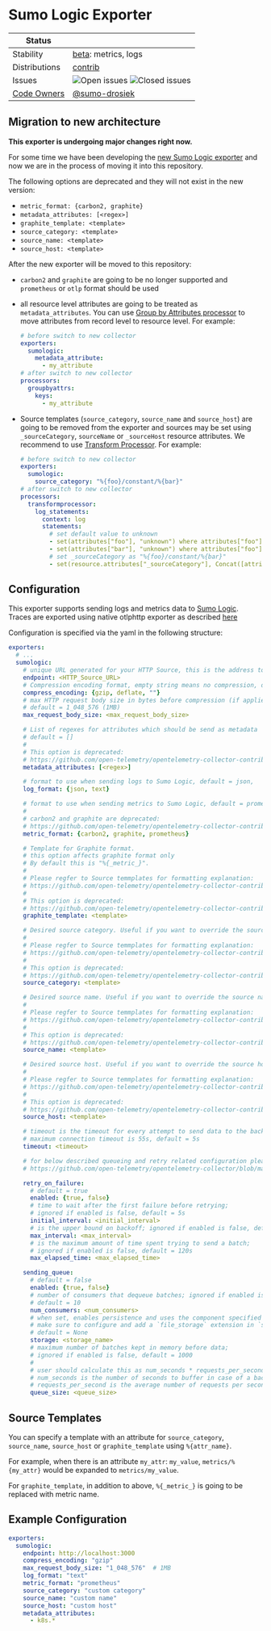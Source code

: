 # Sumo Logic Exporter

<!-- status autogenerated section -->
| Status        |           |
| ------------- |-----------|
| Stability     | [beta]: metrics, logs   |
| Distributions | [contrib] |
| Issues        | ![Open issues](https://img.shields.io/github/issues-search/open-telemetry/opentelemetry-collector-contrib?query=is%3Aissue%20is%3Aopen%20label%3Aexporter%2Fsumologic%20&label=open&color=orange&logo=opentelemetry) ![Closed issues](https://img.shields.io/github/issues-search/open-telemetry/opentelemetry-collector-contrib?query=is%3Aissue%20is%3Aclosed%20label%3Aexporter%2Fsumologic%20&label=closed&color=blue&logo=opentelemetry) |
| [Code Owners](https://github.com/open-telemetry/opentelemetry-collector-contrib/blob/main/CONTRIBUTING.md#becoming-a-code-owner)    | [@sumo-drosiek](https://www.github.com/sumo-drosiek) |

[beta]: https://github.com/open-telemetry/opentelemetry-collector#beta
[contrib]: https://github.com/open-telemetry/opentelemetry-collector-releases/tree/main/distributions/otelcol-contrib
<!-- end autogenerated section -->

## Migration to new architecture

**This exporter is undergoing major changes right now.**

For some time we have been developing the [new Sumo Logic exporter](https://github.com/SumoLogic/sumologic-otel-collector/tree/main/pkg/exporter/sumologicexporter#sumo-logic-exporter) and now we are in the process of moving it into this repository.

The following options are deprecated and they will not exist in the new version:

- `metric_format: {carbon2, graphite}`
- `metadata_attributes: [<regex>]`
- `graphite_template: <template>`
- `source_category: <template>`
- `source_name: <template>`
- `source_host: <template>`

After the new exporter will be moved to this repository:

- `carbon2` and `graphite` are going to be no longer supported and `prometheus` or `otlp` format should be used
- all resource level attributes are going to be treated as `metadata_attributes`. You can use [Group by Attributes processor](https://github.com/open-telemetry/opentelemetry-collector-contrib/tree/main/processor/groupbyattrsprocessor) to move attributes from record level to resource level. For example:

  ```yaml
  # before switch to new collector
  exporters:
    sumologic:
      metadata_attribute:
        - my_attribute
  # after switch to new collector
  processors:
    groupbyattrs:
      keys:
        - my_attribute
  ```

- Source templates (`source_category`, `source_name` and `source_host`) are going to be removed from the exporter and sources may be set using `_sourceCategory`, `sourceName` or `_sourceHost` resource attributes. We recommend to use [Transform Processor](https://github.com/open-telemetry/opentelemetry-collector-contrib/tree/main/processor/transformprocessor/). For example:

  ```yaml
  # before switch to new collector
  exporters:
    sumologic:
      source_category: "%{foo}/constant/%{bar}"
  # after switch to new collector
  processors:
    transformprocessor:
      log_statements:
        context: log
        statements:
          # set default value to unknown
          - set(attributes["foo"], "unknown") where attributes["foo"] == nil
          - set(attributes["bar"], "unknown") where attributes["foo"] == nil
          # set _sourceCategory as "%{foo}/constant/%{bar}"
          - set(resource.attributes["_sourceCategory"], Concat([attributes["foo"], "/constant/", attributes["bar"]], ""))
  ```

## Configuration

This exporter supports sending logs and metrics data to [Sumo Logic](https://www.sumologic.com/).
Traces are exported using native otlphttp exporter as described
[here](https://help.sumologic.com/Traces/Getting_Started_with_Transaction_Tracing)

Configuration is specified via the yaml in the following structure:

```yaml
exporters:
  # ...
  sumologic:
    # unique URL generated for your HTTP Source, this is the address to send data to
    endpoint: <HTTP_Source_URL>
    # Compression encoding format, empty string means no compression, default = gzip
    compress_encoding: {gzip, deflate, ""}
    # max HTTP request body size in bytes before compression (if applied),
    # default = 1_048_576 (1MB)
    max_request_body_size: <max_request_body_size>

    # List of regexes for attributes which should be send as metadata
    # default = []
    #
    # This option is deprecated:
    # https://github.com/open-telemetry/opentelemetry-collector-contrib/tree/main/exporter/sumologicexporter#migration-to-new-architecture
    metadata_attributes: [<regex>]

    # format to use when sending logs to Sumo Logic, default = json,
    log_format: {json, text}

    # format to use when sending metrics to Sumo Logic, default = prometheus,
    #
    # carbon2 and graphite are deprecated:
    # https://github.com/open-telemetry/opentelemetry-collector-contrib/tree/main/exporter/sumologicexporter#migration-to-new-architecture
    metric_format: {carbon2, graphite, prometheus}

    # Template for Graphite format.
    # this option affects graphite format only
    # By default this is "%{_metric_}".
    #
    # Please regfer to Source temmplates for formatting explanation:
    # https://github.com/open-telemetry/opentelemetry-collector-contrib/tree/main/exporter/sumologicexporter#source-templates
    #
    # This option is deprecated:
    # https://github.com/open-telemetry/opentelemetry-collector-contrib/tree/main/exporter/sumologicexporter#migration-to-new-architecture
    graphite_template: <template>

    # Desired source category. Useful if you want to override the source category configured for the source.
    #
    # Please regfer to Source temmplates for formatting explanation:
    # https://github.com/open-telemetry/opentelemetry-collector-contrib/tree/main/exporter/sumologicexporter#source-templates
    #
    # This option is deprecated:
    # https://github.com/open-telemetry/opentelemetry-collector-contrib/tree/main/exporter/sumologicexporter#migration-to-new-architecture
    source_category: <template>

    # Desired source name. Useful if you want to override the source name configured for the source.
    #
    # Please regfer to Source temmplates for formatting explanation:
    # https://github.com/open-telemetry/opentelemetry-collector-contrib/tree/main/exporter/sumologicexporter#source-templates
    #
    # This option is deprecated:
    # https://github.com/open-telemetry/opentelemetry-collector-contrib/tree/main/exporter/sumologicexporter#migration-to-new-architecture
    source_name: <template>

    # Desired source host. Useful if you want to override the source hosy configured for the source.
    #
    # Please regfer to Source temmplates for formatting explanation:
    # https://github.com/open-telemetry/opentelemetry-collector-contrib/tree/main/exporter/sumologicexporter#source-templates
    #
    # This option is deprecated:
    # https://github.com/open-telemetry/opentelemetry-collector-contrib/tree/main/exporter/sumologicexporter#migration-to-new-architecture
    source_host: <template>

    # timeout is the timeout for every attempt to send data to the backend,
    # maximum connection timeout is 55s, default = 5s
    timeout: <timeout>

    # for below described queueing and retry related configuration please refer to:
    # https://github.com/open-telemetry/opentelemetry-collector/blob/main/exporter/exporterhelper/README.md#configuration

    retry_on_failure:
      # default = true
      enabled: {true, false}
      # time to wait after the first failure before retrying;
      # ignored if enabled is false, default = 5s
      initial_interval: <initial_interval>
      # is the upper bound on backoff; ignored if enabled is false, default = 30s
      max_interval: <max_interval>
      # is the maximum amount of time spent trying to send a batch;
      # ignored if enabled is false, default = 120s
      max_elapsed_time: <max_elapsed_time>

    sending_queue:
      # default = false
      enabled: {true, false}
      # number of consumers that dequeue batches; ignored if enabled is false,
      # default = 10
      num_consumers: <num_consumers>
      # when set, enables persistence and uses the component specified as a storage extension for the persistent queue
      # make sure to configure and add a `file_storage` extension in `service.extensions`.
      # default = None
      storage: <storage_name>
      # maximum number of batches kept in memory before data;
      # ignored if enabled is false, default = 1000
      #
      # user should calculate this as num_seconds * requests_per_second where:
      # num_seconds is the number of seconds to buffer in case of a backend outage,
      # requests_per_second is the average number of requests per seconds.
      queue_size: <queue_size>
```

## Source Templates

You can specify a template with an attribute for `source_category`, `source_name`, `source_host` or `graphite_template` using `%{attr_name}`.

For example, when there is an attribute `my_attr`: `my_value`, `metrics/%{my_attr}` would be expanded to `metrics/my_value`.

For `graphite_template`, in addition to above, `%{_metric_}` is going to be replaced with metric name.

## Example Configuration

```yaml
exporters:
  sumologic:
    endpoint: http://localhost:3000
    compress_encoding: "gzip"
    max_request_body_size: "1_048_576"  # 1MB
    log_format: "text"
    metric_format: "prometheus"
    source_category: "custom category"
    source_name: "custom name"
    source_host: "custom host"
    metadata_attributes:
      - k8s.*
```
